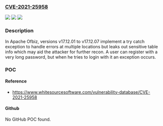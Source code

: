### [CVE-2021-25958](https://cve.mitre.org/cgi-bin/cvename.cgi?name=CVE-2021-25958)
![](https://img.shields.io/static/v1?label=Product&message=ofbiz-framework&color=blue)
![](https://img.shields.io/static/v1?label=Version&message=%3E%3D%20v17.12.01%20&color=brighgreen)
![](https://img.shields.io/static/v1?label=Vulnerability&message=CWE-209%20Information%20Exposure%20Through%20an%20Error%20Message&color=brighgreen)

### Description

In Apache Ofbiz, versions v17.12.01 to v17.12.07 implement a try catch exception to handle errors at multiple locations but leaks out sensitive table info which may aid the attacker for further recon. A user can register with a very long password, but when he tries to login with it an exception occurs.

### POC

#### Reference
- https://www.whitesourcesoftware.com/vulnerability-database/CVE-2021-25958

#### Github
No GitHub POC found.

